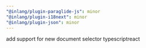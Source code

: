 ```yaml
---
"@inlang/plugin-paraglide-js": minor
"@inlang/plugin-i18next": minor
"@inlang/plugin-json": minor
---
```


add support for new document selector typescriptreact
